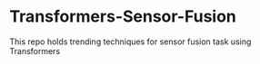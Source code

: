 # Transformers-Sensor-Fusion
This repo holds trending techniques for sensor fusion task using Transformers

